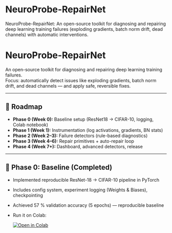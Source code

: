 # NeuroProbe-RepairNet

NeuroProbe-RepairNet: An open-source toolkit for diagnosing and repairing deep learning training failures (exploding gradients, batch norm drift, dead channels) with automatic interventions.

# NeuroProbe-RepairNet

An open-source toolkit for diagnosing and repairing deep learning training failures.  
Focus: automatically detect issues like exploding gradients, batch norm drift, and dead channels — and apply safe, reversible fixes.

---

## 🚀 Roadmap

- **Phase 0 (Week 0):** Baseline setup (ResNet18 → CIFAR-10, logging, Colab notebook)
- **Phase 1 (Week 1):** Instrumentation (log activations, gradients, BN stats)
- **Phase 2 (Week 2–3):** Failure detectors (rule-based diagnostics)
- **Phase 3 (Week 4–6):** Repair primitives + auto-repair loop
- **Phase 4 (Week 7+):** Dashboard, advanced detectors, release

---

## 🧪 Phase 0: Baseline (Completed)

- Implemented reproducible ResNet-18 → CIFAR-10 pipeline in PyTorch
- Includes config system, experiment logging (Weights & Biases), checkpointing
- Achieved 57 % validation accuracy (5 epochs) — reproducible baseline
- Run it on Colab:

  [![Open in Colab](https://colab.research.google.com/assets/colab-badge.svg)](https://colab.research.google.com/github/csvis7/NeuroProbe-RepairNet/blob/main/notebooks/Resnet_baseline.ipynb)


